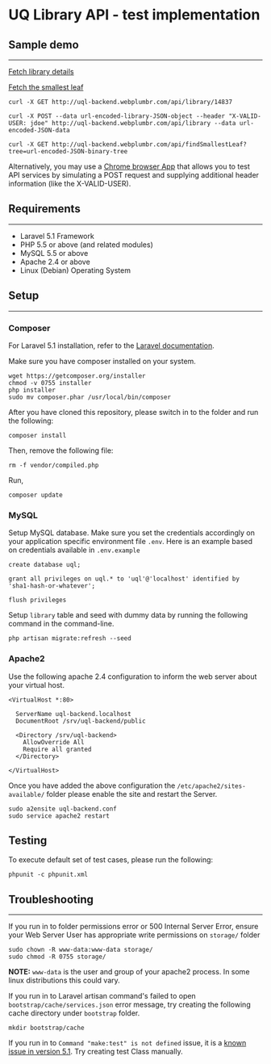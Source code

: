 # UQ Library API - test implementation

## Sample demo
---

[Fetch library details](http://uql-backend.webplumbr.com/api/library/101202)

[Fetch the smallest leaf](http://uql-backend.webplumbr.com/api/findSmallestLeaf?tree=%7B%0D%0A++%22root%22%3A+1%2C%0D%0A++%22left%22%3A+%7B%0D%0A++++%22root%22%3A+7%2C%0D%0A++++%22left%22%3A+%7B%0D%0A++++++%22root%22%3A+2%0D%0A++++%7D%2C%0D%0A++++%22right%22%3A+%7B%0D%0A++++++%22root%22%3A+6%0D%0A++++%7D%0D%0A++%7D%2C%0D%0A++%22right%22%3A+%7B%0D%0A++++%22root%22%3A+5%2C%0D%0A++++%22left%22%3A+%7B%0D%0A++++++%22root%22%3A+9%0D%0A++++%7D%0D%0A++%7D%0D%0A%7D)

```
curl -X GET http://uql-backend.webplumbr.com/api/library/14837

curl -X POST --data url-encoded-library-JSON-object --header "X-VALID-USER: jdoe" http://uql-backend.webplumbr.com/api/library --data url-encoded-JSON-data

curl -X GET http://uql-backend.webplumbr.com/api/findSmallestLeaf?tree=url-encoded-JSON-binary-tree

```

Alternatively, you may use a [Chrome browser App][2] that allows you to test API services by simulating a POST request and supplying additional header information (like the X-VALID-USER).

## Requirements
---

* Laravel 5.1 Framework
* PHP 5.5 or above (and related modules)
* MySQL 5.5 or above
* Apache 2.4 or above
* Linux (Debian) Operating System

## Setup
---

### Composer

For Laravel 5.1 installation, refer to the [Laravel documentation][1].

Make sure you have composer installed on your system. 

```
wget https://getcomposer.org/installer
chmod -v 0755 installer
php installer
sudo mv composer.phar /usr/local/bin/composer
```

After you have cloned this repository, please switch in to the folder and run the following:

```
composer install
```

Then, remove the following file:

```
rm -f vendor/compiled.php
```

Run,

```
composer update
```

### MySQL

Setup MySQL database. Make sure you set the credentials accordingly on your application specific 
environment file `.env`. Here is an example based on credentials available in `.env.example`

```
create database uql;

grant all privileges on uql.* to 'uql'@'localhost' identified by 'sha1-hash-or-whatever';

flush privileges
```

Setup `library` table and seed with dummy data by running the following command in the command-line.

```
php artisan migrate:refresh --seed
```

### Apache2

Use the following apache 2.4 configuration to inform the web server about your virtual host.

```
<VirtualHost *:80>

  ServerName uql-backend.localhost
  DocumentRoot /srv/uql-backend/public

  <Directory /srv/uql-backend>
    AllowOverride All
    Require all granted
  </Directory>

</VirtualHost>
```
Once you have added the above configuration the `/etc/apache2/sites-available/` folder please enable the site and restart the Server.

```
sudo a2ensite uql-backend.conf
sudo service apache2 restart
```
## Testing

To execute default set of test cases, please run the following:

```
phpunit -c phpunit.xml
```

## Troubleshooting
---

If you run in to folder permissions error or 500 Internal Server Error, ensure your Web Server User has appropriate 
write permissions on `storage/` folder

```
sudo chown -R www-data:www-data storage/
sudo chmod -R 0755 storage/
```
**NOTE:** `www-data` is the user and group of your apache2 process. In some linux distributions this could vary.

If you run in to Laravel artisan command's failed to open `bootstrap/cache/services.json` error message, try creating 
the following cache directory under `bootstrap` folder.

```
mkdir bootstrap/cache
```

If you run in to `Command "make:test" is not defined` issue, it is a [known issue in version 5.1][3]. Try creating test
Class manually.

[1]: https://laravel.com/docs/5.1/installation
[2]: https://github.com/postmanlabs/postman-app-support/wiki
[3]: https://github.com/laravel/framework/issues/10224

